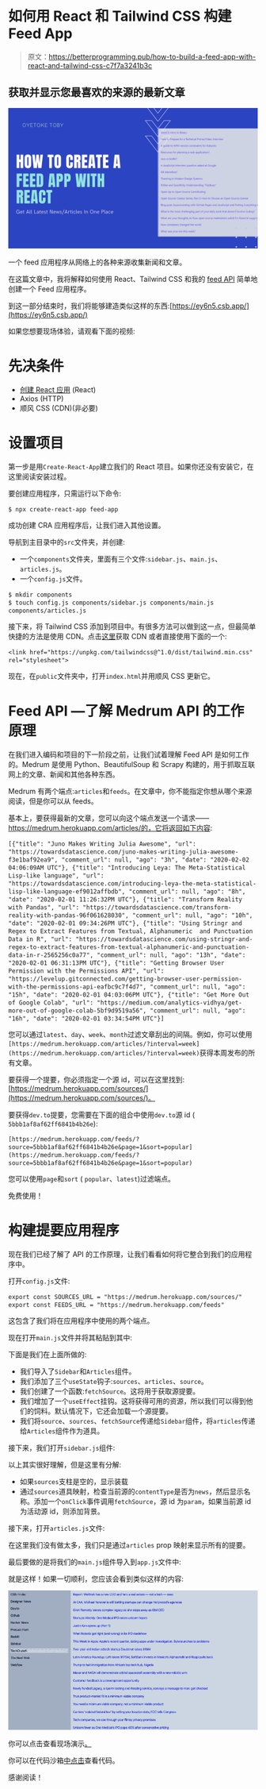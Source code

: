 # 如何用 React 和 Tailwind CSS 构建 Feed App

> 原文：<https://betterprogramming.pub/how-to-build-a-feed-app-with-react-and-tailwind-css-c7f7a3241b3c>

## 获取并显示您最喜欢的来源的最新文章

![](img/ad1d23ae010e3108dc7965bdbc40b75c.png)

一个 feed 应用程序从网络上的各种来源收集新闻和文章。

在这篇文章中，我将解释如何使用 React、Tailwind CSS 和我的 [feed API](https://medrum.herokuapp.com) 简单地创建一个 Feed 应用程序。

到这一部分结束时，我们将能够建造类似这样的东西:[https://ey6n5.csb.app/](https://ey6n5.csb.app/)

如果您想要现场体验，请观看下面的视频:

# 先决条件

*   [创建 React 应用](https://github.com/facebook/create-react-app) (React)
*   Axios (HTTP)
*   顺风 CSS (CDN)(非必要)

# 设置项目

第一步是用`Create-React-App`建立我们的 React 项目。如果你还没有安装它，在这里阅读安装过程。

要创建应用程序，只需运行以下命令:

```
$ npx create-react-app feed-app
```

成功创建 CRA 应用程序后，让我们进入其他设置。

导航到主目录中的`src`文件夹，并创建:

*   一个`components`文件夹，里面有三个文件:`sidebar.js`、`main.js`、`articles.js`。
*   一个`config.js`文件。

```
$ mkdir components
$ touch config.js components/sidebar.js components/main.js components/articles.js
```

接下来，将 Tailwind CSS 添加到项目中。有很多方法可以做到这一点，但最简单快捷的方法是使用 CDN。点击[这里](https://tailwindcss.com/docs/installation/#using-tailwind-via-cdn)获取 CDN 或者直接使用下面的一个:

```
<link href="https://unpkg.com/tailwindcss@^1.0/dist/tailwind.min.css" rel="stylesheet">
```

现在，在`public`文件夹中，打开`index.html`并用顺风 CSS 更新它。

# Feed API —了解 Medrum API 的工作原理

在我们进入编码和项目的下一阶段之前，让我们试着理解 Feed API 是如何工作的。Medrum 是使用 Python、BeautifulSoup 和 Scrapy 构建的，用于抓取互联网上的文章、新闻和其他各种东西。

Medrum 有两个端点:`articles`和`feeds`。在文章中，你不能指定你想从哪个来源阅读，但是你可以从 feeds。

基本上，要获得最新的文章，您可以向这个端点发送一个请求——https://medrum.herokuapp.com/articles/的，它将返回如下内容:

```
[{"title": "Juno Makes Writing Julia Awesome", "url": "https://towardsdatascience.com/juno-makes-writing-julia-awesome-f3e1baf92ea9", "comment_url": null, "ago": "3h", "date": "2020-02-02 04:06:09AM UTC"}, {"title": "Introducing Leya: The Meta-Statistical Lisp-like language", "url": "https://towardsdatascience.com/introducing-leya-the-meta-statistical-lisp-like-language-ef9012affbdb", "comment_url": null, "ago": "8h", "date": "2020-02-01 11:26:32PM UTC"}, {"title": "Transform Reality with Pandas", "url": "https://towardsdatascience.com/transform-reality-with-pandas-96f061628030", "comment_url": null, "ago": "10h", "date": "2020-02-01 09:34:26PM UTC"}, {"title": "Using Stringr and Regex to Extract Features from Textual, Alphanumeric  and Punctuation Data in R", "url": "https://towardsdatascience.com/using-stringr-and-regex-to-extract-features-from-textual-alphanumeric-and-punctuation-data-in-r-2565256c0a77", "comment_url": null, "ago": "13h", "date": "2020-02-01 06:31:13PM UTC"}, {"title": "Getting Browser User Permission with the Permissions API", "url": "https://levelup.gitconnected.com/getting-browser-user-permission-with-the-permissions-api-eafbc9c7f4d7", "comment_url": null, "ago": "15h", "date": "2020-02-01 04:03:06PM UTC"}, {"title": "Get More Out of Google Colab", "url": "https://medium.com/analytics-vidhya/get-more-out-of-google-colab-5bf9d9519a56", "comment_url": null, "ago": "16h", "date": "2020-02-01 03:34:54PM UTC"}]
```

您可以通过`latest`、`day`、`week`、`month`过滤文章刮出的间隔。例如，你可以使用`[https://medrum.herokuapp.com/articles/?interval=week](https://medrum.herokuapp.com/articles/?interval=week)`获得本周发布的所有文章。

要获得一个提要，你必须指定一个源 id，可以在这里找到:[https://medrum.herokuapp.com/sources/](https://medrum.herokuapp.com/sources/)。

要获得`dev.to`提要，您需要在下面的组合中使用`dev.to`源 id ( `5bbb1af8af62ff6841b4b26e`):

```
[https://medrum.herokuapp.com/feeds/?source=5bbb1af8af62ff6841b4b26e&page=1&sort=popular](https://medrum.herokuapp.com/feeds/?source=5bbb1af8af62ff6841b4b26e&page=1&sort=popular)
```

您可以使用`page`和`sort` ( `popular`、`latest`)过滤端点。

免费使用！

# 构建提要应用程序

现在我们已经了解了 API 的工作原理，让我们看看如何将它整合到我们的应用程序中。

打开`config.js`文件:

```
export const SOURCES_URL = "https://medrum.herokuapp.com/sources/"
export const FEEDS_URL = "https://medrum.herokuapp.com/feeds"
```

这包含了我们将在应用程序中使用的两个端点。

现在打开`main.js`文件并将其粘贴到其中:

下面是我们在上面所做的:

*   我们导入了`Sidebar`和`Articles`组件。
*   我们添加了三个`useState`钩子:`sources`、`articles`、`source`。
*   我们创建了一个函数:`fetchSource`。这将用于获取源提要。
*   我们增加了一个`useEffect`挂钩。这将获得可用的资源，所以我们可以得到他们的饲料。默认情况下，它还会加载一个源提要。
*   我们将`source`、`sources`、`fetchSource`传递给`Sidebar`组件，将`articles`传递给`Articles`组件作为道具。

接下来，我们打开`sidebar.js`组件:

以上其实很好理解，但是这里有分解:

*   如果`sources`支柱是空的，显示装载
*   通过`sources`道具映射，检查当前源的`contentType`是否为`news`，然后显示名称。添加一个`onClick`事件调用`fetchSource`，源 id 为`param`，如果当前源 id 为活动源 id，则添加背景。

接下来，打开`articles.js`文件:

在这里我们没有做太多，我们只是通过`articles` prop 映射来显示所有的提要。

最后要做的是将我们的`main.js`组件导入到`app.js`文件中:

就是这样！如果一切顺利，您应该会看到类似这样的内容:

![](img/966c7c3b06ee568ae844e3b1441ac6d0.png)

你可以点击查看现场演示[。](https://ey6n5.csb.app/)

你可以在代码沙箱[中点击](https://codesandbox.io/s/boring-moore-ey6n5)查看代码。

感谢阅读！